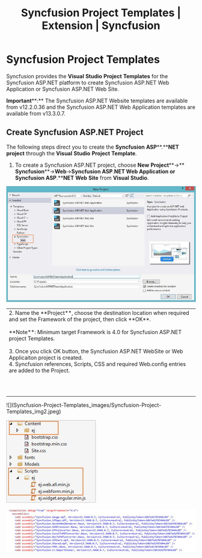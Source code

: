 ﻿---
layout: post
title: Syncfusion Project Templates | Extension | Syncfusion
description: Syncfusion Project Templates
platform: extension
control: Syncfusion Extensions
documentation: ug
---

# Syncfusion Project Templates

Syncfusion provides the **Visual** **Studio** **Project** **Templates** for the Syncfusion ASP.NET platform to create Syncfusion ASP.NET Web Application or Syncfusion ASP.NET Web Site. 

**Important****:** The Syncfusion ASP.NET Website templates are available from v12.2.0.36 and the Syncfusion ASP.NET Web Application templates are available from v13.3.0.7. 

## Create Syncfusion ASP.NET Project

The following steps direct you to create the **Syncfusion** **ASP****.****NET** **project** through the **Visual** **Studio** **Project** **Template**.

1. To create a Syncfusion ASP.NET project, choose **New** **Project****->** **Syncfusion****->****Web****->****Syncfusion** **ASP****.****NET** **Web** **Application** **or** **Syncfusion** **ASP****.****NET** **Web** **Site** from **Visual** **Studio**.

![](Syncfusion-Project-Templates_images/Syncfusion-Project-Templates_img1.jpeg)


<table>
<tr>
<td>
2. Name the **Project**, choose the destination location when required and set the Framework of the project, then click **OK**.<br/><br/>**Note**: Minimum target Framework is 4.0 for Syncfusion ASP.NET project Templates.<br/><br/>3. Once you click OK button, the Syncfusion ASP.NET WebSite or Web Applicaiton project is created.<br/>4. Syncfusion references, Scripts, CSS and required Web.config entries are added to the Project.<br/></td></tr>
<tr>
<td>
<br/><br/><br/></td></tr>
</table>
![](Syncfusion-Project-Templates_images/Syncfusion-Project-Templates_img2.jpeg)


![](Syncfusion-Project-Templates_images/Syncfusion-Project-Templates_img3.jpeg)


![](Syncfusion-Project-Templates_images/Syncfusion-Project-Templates_img4.jpeg)


